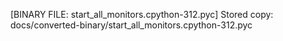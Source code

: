 [BINARY FILE: start_all_monitors.cpython-312.pyc]
Stored copy: docs/converted-binary/start_all_monitors.cpython-312.pyc
